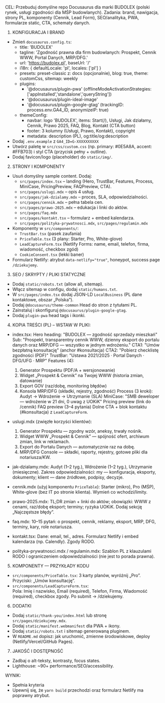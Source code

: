 CEL:
Przebuduj domyślne repo Docusaurus dla marki BUDOLEX (polski rynek, usługi zgodności dla MŚP budowlanych). 
Zadania: brand, nawigacja, strony PL, komponenty (Cennik, Lead Form), SEO/analityka, PWA, formularze static, CTA, schematy danych.

1) KONFIGURACJA I BRAND
- Zmień `docusaurus.config.ts`:
  - title: 'BUDOLEX'
  - tagline: 'Zgodność prawna dla firm budowlanych: Prospekt, Cennik WWW, Portal Danych, MRP/DFG.'
  - url: 'https://budolex.pl', baseUrl: '/'
  - i18n: { defaultLocale: 'pl', locales: ['pl'] }
  - presets: preset-classic z: docs (opcjonalnie), blog: true, theme: customCss, sitemap: weekly
  - plugins:
    - '@docusaurus/plugin-pwa' (offlineModeActivationStrategies: ['appInstalled','standalone','queryString'])
    - '@docusaurus/plugin-ideal-image'
    - '@docusaurus/plugin-google-gtag' (trackingID: process.env.GA4_ID, anonymizeIP: true)
  - themeConfig:
    - navbar: logo 'BUDOLEX', items: Start(/), Usługi, Jak działamy, Cennik, Prawo 2025, FAQ, Blog, Kontakt (CTA button)
    - footer: 3 kolumny (Usługi, Prawo, Kontakt), copyright
    - metadata: description (PL), og:title/og:description
- Dodaj `.env.example` z `GA4_ID=G-XXXXXXXXXX`
- Utwórz paletę w `src/css/custom.css` (np. primary: #0E5A8A, accent: #FFB703) i styl CTA (przycisk pełny + outline).
- Dodaj favicon/logo (placeholder) do `static/img/`.

2) STRONY I KOMPONENTY
- Usuń domyślny sample content. Dodaj:
  - `src/pages/index.tsx` – landing (Hero, TrustBar, Features, Process, MiniCase, PricingPreview, FAQPreview, CTA).
  - `src/pages/uslugi.mdx` – opis 4 usług.
  - `src/pages/jak-dzialamy.mdx` – proces, SLA, odpowiedzialności.
  - `src/pages/cennik.mdx` – pełna tabela cen.
  - `src/pages/prawo-2025.mdx` – edukacja i linki do aktów.
  - `src/pages/faq.mdx`
  - `src/pages/kontakt.tsx` – formularz + embed kalendarza.
  - `src/pages/polityka-prywatnosci.mdx`, `src/pages/regulamin.mdx`
- Komponenty w `src/components/`:
  - `TrustBar.tsx` (pasek zaufania)
  - `PriceTable.tsx` (3 plany: Starter, Pro, White-glove)
  - `LeadCaptureForm.tsx` (Netlify Forms: name, email, telefon, firma, wiadomość, checkbox zgód)
  - `CookieConsent.tsx` (lekki baner)
- Formularz Netlify: atrybut `data-netlify="true"`, honeypot, success page `/dziekujemy`.

3) SEO / SKRYPTY / PLIKI STATYCZNE
- Dodaj `static/robots.txt` (allow all, sitemap).
- Włącz sitemap w configu, dodaj `static/humans.txt`.
- W `src/pages/index.tsx` dodaj JSON-LD `LocalBusiness` (PL dane kontaktowe, obszar „Polska”).
- Dodaj `@docusaurus/theme-common` Head do stron z tytułami PL.
- Zainstaluj i skonfiguruj `@docusaurus/plugin-google-gtag`.
- Dodaj `plugin-pwa` head tags i ikonki.

4) KOPIA TREŚCI (PL) – WSTAW W PLIKI:
- index.tsx: 
  Hero heading: "BUDOLEX — zgodność sprzedaży mieszkań"
  Sub: "Prospekt, transparentny cennik WWW, dzienny eksport do portalu danych oraz MRP/DFG — wszystko w jednym wdrożeniu."
  CTA1: "Umów bezpłatną konsultację" (anchor #konsultacja)
  CTA2: "Pobierz checklistę zgodności (PDF)"
  TrustBar: "Ustawa 2021/2025 · Portal Danych · DFG/UFG · MRP"
  Features (4):
    1) Generator Prospektu (PDF/A + wersjonowanie)
    2) Widget „Prospekt & Cennik” na Twojej WWW (historia zmian, datowanie)
    3) Export GOV (raz/dobę, monitoring błędów)
    4) Konsola MRP/DFG (składki, rejestry, zgodność)
  Process (3 kroki): Audyt → Wdrożenie → Utrzymanie (SLA)
  MiniCase: "SMB deweloper — wdrożenie w 21 dni, 0 uwag z UOKiK"
  Pricing preview (link do /cennik)
  FAQ preview (3–4 pytania)
  Dolne CTA + blok kontaktu (#konsultacja) z `LeadCaptureForm`.

- uslugi.mdx (zwięzłe korzyści klientów):
  1) Generator Prospektu — zgodny wzór, aneksy, trwały nośnik.
  2) Widget WWW „Prospekt & Cennik” — spójność ofert, archiwum zmian, link w reklamach.
  3) Export do Portalu Danych — automatycznie raz na dobę.
  4) MRP/DFG Console — składki, raporty, rejestry, gotowe pliki dla notariusza/KW.

- jak-dzialamy.mdx:
  Audyt (1–2 tyg.), Wdrożenie (1–2 tyg.), Utrzymanie (miesięczne). Zakres odpowiedzialności: my — konfiguracja, eksporty, dokumenty; klient — dane źródłowe, podpisy, decyzje.

- cennik.mdx (użyj komponentu `PriceTable`):
  Starter (mikro), Pro (MŚP), White-glove (bez IT po stronie klienta). Wymień co wchodzi/limity.

- prawo-2025.mdx:
  TL;DR zmian + linki do aktów; obowiązki: WWW z cenami, raz/dobę eksport; terminy; ryzyka UOKiK. Dodaj sekcję „Najczęstsze błędy”.

- faq.mdx:
  10–15 pytań: o prospekt, cennik, reklamy, eksport, MRP, DFG, terminy, kary, role notariusza.

- kontakt.tsx:
  Dane: email, tel., adres. Formularz Netlify i embed kalendarza (np. Calendly). Zgody RODO.

- polityka-prywatnosci.mdx / regulamin.mdx:
  Szablon PL z klauzulami RODO i ograniczeniem odpowiedzialności (nie jest to porada prawna).

5) KOMPONENTY — PRZYKŁADY KODU
- `src/components/PriceTable.tsx`: 3 karty planów, wyróżnij „Pro”. Przyciski: „Umów konsultację”.
- `src/components/LeadCaptureForm.tsx`: <form name="kontakt" method="POST" data-netlify="true" netlify-honeypot="bot-field">
   Pola: Imię i nazwisko, Email (required), Telefon, Firma, Wiadomość (required), checkbox zgody. Po submit → /dziekujemy.

6) DODATKI
- Dodaj `static/thank-you/index.html` lub stronę `src/pages/dziekujemy.mdx`.
- Dodaj `static/manifest.webmanifest` dla PWA + ikony.
- Dodaj `static/robots.txt` i sitemap generowaną pluginem.
- W `README.md` dopisz: jak uruchomić, zmienne środowiskowe, deploy (Netlify/Vercel/GitHub Pages).

7) JAKOŚĆ I DOSTĘPNOŚĆ
- Zadbaj o alt-teksty, kontrasty, focus states.
- Lighthouse: ~90+ performance/SEO/accessibility.

WYNIK:
- Spełnia kryteria
- Upewnij się, że `yarn build` przechodzi oraz formularz Netlify ma poprawny atrybut.
